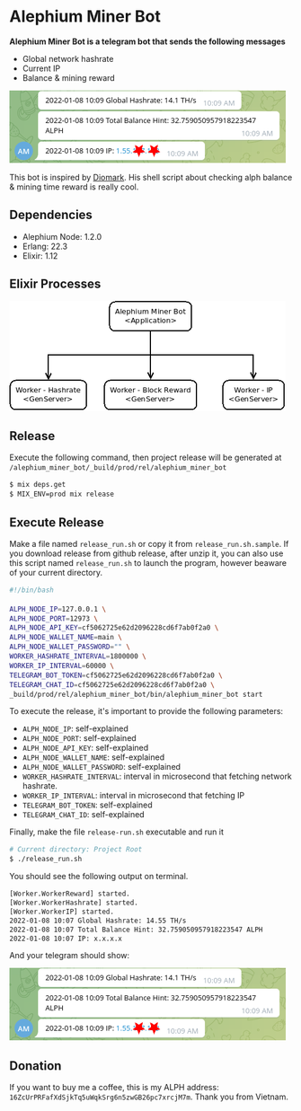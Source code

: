 # Alephium Miner Bot

**Alephium Miner Bot is a telegram bot that sends the following messages**
- Global network hashrate
- Current IP
- Balance & mining reward

![Telegram](./images/telegram.png?raw=true "Telegram")

This bot is inspired by [Diomark](https://www.facebook.com/diomark/). His shell script about checking alph balance & mining time reward is really cool.

## Dependencies
- Alephium Node: 1.2.0
- Erlang: 22.3
- Elixir: 1.12

## Elixir Processes

![Elixir Processes](./images/elixir-process.png?raw=true "Elixir Processes")

## Release
Execute the following command, then project release will be generated at `/alephium_miner_bot/_build/prod/rel/alephium_miner_bot`
```sh
$ mix deps.get
$ MIX_ENV=prod mix release
```

## Execute Release
Make a file named `release_run.sh` or copy it from `release_run.sh.sample`. If you download release from github release, after unzip it, you can also use this
script named `release_run.sh` to launch the program, however beaware of your current directory.

```sh
#!/bin/bash

ALPH_NODE_IP=127.0.0.1 \
ALPH_NODE_PORT=12973 \
ALPH_NODE_API_KEY=cf5062725e62d2096228cd6f7ab0f2a0 \
ALPH_NODE_WALLET_NAME=main \
ALPH_NODE_WALLET_PASSWORD="" \
WORKER_HASHRATE_INTERVAL=1800000 \
WORKER_IP_INTERVAL=60000 \
TELEGRAM_BOT_TOKEN=cf5062725e62d2096228cd6f7ab0f2a0 \
TELEGRAM_CHAT_ID=cf5062725e62d2096228cd6f7ab0f2a0 \
_build/prod/rel/alephium_miner_bot/bin/alephium_miner_bot start
```

To execute the release, it's important to provide the following parameters:
- `ALPH_NODE_IP`: self-explained
- `ALPH_NODE_PORT`: self-explained
- `ALPH_NODE_API_KEY`: self-explained
- `ALPH_NODE_WALLET_NAME`: self-explained
- `ALPH_NODE_WALLET_PASSWORD`: self-explained
- `WORKER_HASHRATE_INTERVAL`: interval in microsecond that fetching network hashrate.
- `WORKER_IP_INTERVAL`: interval in microsecond that fetching IP
- `TELEGRAM_BOT_TOKEN`: self-explained
- `TELEGRAM_CHAT_ID`: self-explained


Finally, make the file `release-run.sh` executable and run it
```sh
# Current directory: Project Root
$ ./release_run.sh
```

You should see the following output on terminal.

```text
[Worker.WorkerReward] started.
[Worker.WorkerHashrate] started.
[Worker.WorkerIP] started.
2022-01-08 10:07 Global Hashrate: 14.55 TH/s
2022-01-08 10:07 Total Balance Hint: 32.759050957918223547 ALPH
2022-01-08 10:07 IP: x.x.x.x
```

And your telegram should show:

![Telegram](./images/telegram.png?raw=true "Telegram")

## Donation
If you want to buy me a coffee, this is my ALPH address: `16ZcUrPRFafXdSjkTq5uWqkSrg6n5zwGB26pc7xrcjM7m`. Thank you from Vietnam.
